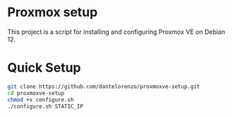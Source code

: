 # Proxmox setup

This project is a script for installing and configuring Proxmox VE on Debian 12.

# Quick Setup

```bash
git clone https://github.com/dantelorenzo/proxmoxve-setup.git 
cd proxmoxve-setup
chmod +x configure.sh
./configure.sh STATIC_IP
```
